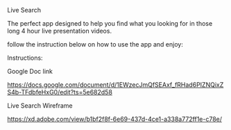 Live Search

The perfect app designed to help you find what you looking for in those long 4 hour live presentation videos.

follow the instruction below on how to use the app and enjoy:

Instructions:

Google Doc link

https://docs.google.com/document/d/1EWzecJmQfSEAxf_fRHad6PIZNQixZS4b-TFdbfeHxG0/edit?ts=5e682d58

Live Search Wireframe

https://xd.adobe.com/view/b1bf2f8f-6e69-437d-4ce1-a338a772ff1e-c78e/

